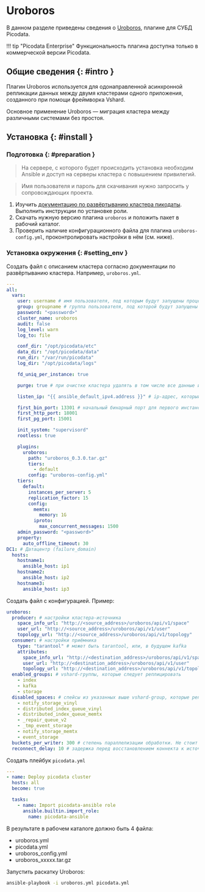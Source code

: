 
# Uroboros

В данном разделе приведены сведения о
[Uroboros](https://git.picodata.io/picodata/plugin/uroboros), плагине для
СУБД Picodata.

!!! tip "Picodata Enterprise"
    Функциональность плагина доступна только в коммерческой версии Picodata.

## Общие сведения {: #intro }

Плагин Uroboros используется для одонаправленной асинхронной репликации
данных между двумя кластерами одного приложения, созданного при помощи
фреймворка Vshard.

Основное применение Uroboros — миграция кластера между различными
системами без простоя.

## Установка {: #install }

### Подготовка {: #preparation }

> На сервере, с которого будет происходить установка необходим Ansible и доступ на серверы кластера с повышением привилегий.

> Имя пользователя и пароль для скачивания нужно запросить у сопровождающих проекта.

1. Изучить [документацию по развёртыванию кластера пикодаты](https://docs.picodata.io/picodata/24.6/tutorial/deploy_ansible/). Выполнить инструкции по установке роли.
2. Скачать нужную версию плагина `uroboros` и положить пакет в рабочий каталог.
3. Проверить наличие конфигурационного файла для плагина `uroboros-config.yml`, проконтролировать настройки в нём (см. ниже).

### Установка окружения {: #setting_env }

Создать файл с описанием кластера согласно документации по развёртыванию кластера. Например, `uroboros.yml`.

```yaml
---
all:
  vars:
    user: username # имя пользователя, под которым будут запущены процессы picodata
    group: groupname # группа пользователя, под которой будут запущены процессы picodata
    password: "<password>"
    cluster_name: uroboros
    audit: false
    log_level: warn
    log_to: file

    conf_dir: "/opt/picodata/etc"
    data_dir: "/opt/picodata/data"
    run_dir: "/var/run/picodata"
    log_dir: "/opt/picodata/logs"

    fd_uniq_per_instance: true

    purge: true # при очистке кластера удалять в том числе все данные и логи с сервера

    listen_ip: "{{ ansible_default_ipv4.address }}" # ip-адрес, который будет слушать инстанс, по умолчанию ansible_default_ipv4.address

    first_bin_port: 13301 # начальный бинарный порт для первого инстанса (он же main_peer)
    first_http_port: 18001
    first_pg_port: 15001

    init_system: "supervisord"
    rootless: true

    plugins:
      uroboros:
        path: "uroboros_0.3.0.tar.gz"
        tiers:
          - default
        config: "uroboros-config.yml"
    tiers:
      default:
        instances_per_server: 5
        replication_factor: 15
        config:
          memtx:
            memory: 1G
          iproto:
            max_concurrent_messages: 1500
    admin_password: "<password>"
    property:
      auto_offline_timeout: 30
DC1: # Датацентр (failure_domain)
  hosts:
    hostname1:
      ansible_host: ip1
    hostname2:
      ansible_host: ip2
    hostname3:
      ansible_host: ip3
```

Создать файл с конфигурацией. Пример:

```yaml
uroboros:
  producer: # настройки кластера-источника
    space_info_url: "http://<source_address>/uroboros/api/v1/space"
    user_url: "http://<source_address>/uroboros/api/v1/user"
    topology_url: "http://<source_address>/uroboros/api/v1/topology"
  consumer: # настройки приёмника
    type: "tarantool" # может быть tarantool, или, в будущем kafka
    attributes:
      space_info_url: "http://<destination_address>/uroboros/api/v1/space"
      user_url: "http://<destination_address>/uroboros/api/v1/user"
      topology_url: "http://<destination_address>/uroboros/api/v1/topology"
  enabled_groups: # vshard-группы, которые следует реплицировать
    - index
    - kafka
    - storage
  disabled_spaces: # спейсы из указанных выше vshard-group, которые реплицировать НЕ следует
    - notify_storage_vinyl
    - distributed_index_queue_vinyl
    - distributed_index_queue_memtx
    - _repair_queue_v2
    - _tmp_event_storage
    - notify_storage_memtx
    - event_storage
  buckets_per_writer: 300 # степень параллелизации обработки. Не стоит изменять без консультации с разработчиками.
  reconnect_delay: 10 # задержка перед восстановлением коннекта к источнику
```

Создать плейбук `picodata.yml`

```yaml
---
- name: Deploy picodata cluster
  hosts: all
  become: true

  tasks:
    - name: Import picodata-ansible role
      ansible.builtin.import_role:
        name: picodata-ansible
```

В результате в рабочем каталоге должно быть 4 файла:

- uroboros.yml
- picodata.yml
- uroboros_config.yml
- uroboros_xxxxx.tar.gz

Запустить раскатку Uroboros:

```bash
ansible-playbook -i uroboros.yml picodata.yml
```
